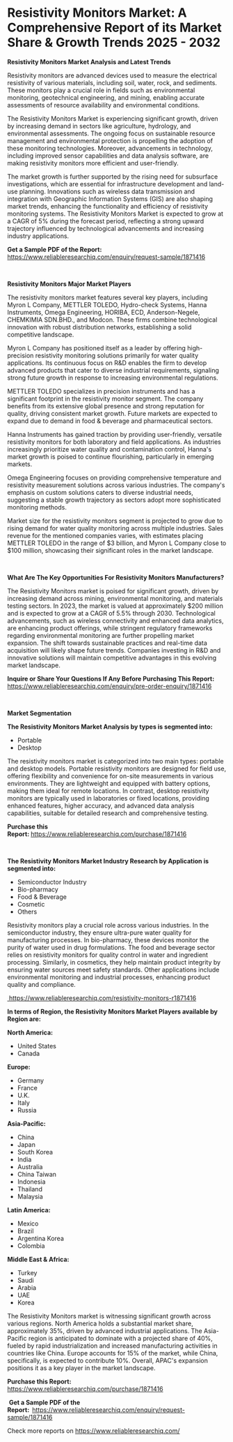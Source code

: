 <p><h1>Resistivity Monitors Market: A Comprehensive Report of its Market Share & Growth Trends 2025 - 2032</h1></p><p><strong>Resistivity Monitors Market Analysis and Latest Trends</strong></p>
<p><p>Resistivity monitors are advanced devices used to measure the electrical resistivity of various materials, including soil, water, rock, and sediments. These monitors play a crucial role in fields such as environmental monitoring, geotechnical engineering, and mining, enabling accurate assessments of resource availability and environmental conditions.</p><p>The Resistivity Monitors Market is experiencing significant growth, driven by increasing demand in sectors like agriculture, hydrology, and environmental assessments. The ongoing focus on sustainable resource management and environmental protection is propelling the adoption of these monitoring technologies. Moreover, advancements in technology, including improved sensor capabilities and data analysis software, are making resistivity monitors more efficient and user-friendly.</p><p>The market growth is further supported by the rising need for subsurface investigations, which are essential for infrastructure development and land-use planning. Innovations such as wireless data transmission and integration with Geographic Information Systems (GIS) are also shaping market trends, enhancing the functionality and efficiency of resistivity monitoring systems. The Resistivity Monitors Market is expected to grow at a CAGR of 5% during the forecast period, reflecting a strong upward trajectory influenced by technological advancements and increasing industry applications.</p></p>
<p><strong>Get a Sample PDF of the Report:&nbsp;</strong> <a href="https://www.reliableresearchiq.com/enquiry/request-sample/1871416?utm_campaign=2802&utm_medium=2&utm_source=Github&utm_content=ia&utm_term=28022025&utm_id=resistivity-monitors">https://www.reliableresearchiq.com/enquiry/request-sample/1871416</a></p>
<p>&nbsp;</p>
<p><strong>Resistivity Monitors Major Market Players</strong></p>
<p><p>The resistivity monitors market features several key players, including Myron L Company, METTLER TOLEDO, Hydro-check Systems, Hanna Instruments, Omega Engineering, HORIBA, ECD, Anderson-Negele, CHEMKIMIA SDN.BHD., and Modcon. These firms combine technological innovation with robust distribution networks, establishing a solid competitive landscape.</p><p>Myron L Company has positioned itself as a leader by offering high-precision resistivity monitoring solutions primarily for water quality applications. Its continuous focus on R&D enables the firm to develop advanced products that cater to diverse industrial requirements, signaling strong future growth in response to increasing environmental regulations.</p><p>METTLER TOLEDO specializes in precision instruments and has a significant footprint in the resistivity monitor segment. The company benefits from its extensive global presence and strong reputation for quality, driving consistent market growth. Future markets are expected to expand due to demand in food & beverage and pharmaceutical sectors.</p><p>Hanna Instruments has gained traction by providing user-friendly, versatile resistivity monitors for both laboratory and field applications. As industries increasingly prioritize water quality and contamination control, Hanna's market growth is poised to continue flourishing, particularly in emerging markets.</p><p>Omega Engineering focuses on providing comprehensive temperature and resistivity measurement solutions across various industries. The company's emphasis on custom solutions caters to diverse industrial needs, suggesting a stable growth trajectory as sectors adopt more sophisticated monitoring methods.</p><p>Market size for the resistivity monitors segment is projected to grow due to rising demand for water quality monitoring across multiple industries. Sales revenue for the mentioned companies varies, with estimates placing METTLER TOLEDO in the range of $3 billion, and Myron L Company close to $100 million, showcasing their significant roles in the market landscape.</p></p>
<p>&nbsp;</p>
<p><strong>What Are The Key Opportunities For Resistivity Monitors Manufacturers?</strong></p>
<p><p>The Resistivity Monitors market is poised for significant growth, driven by increasing demand across mining, environmental monitoring, and materials testing sectors. In 2023, the market is valued at approximately $200 million and is expected to grow at a CAGR of 5.5% through 2030. Technological advancements, such as wireless connectivity and enhanced data analytics, are enhancing product offerings, while stringent regulatory frameworks regarding environmental monitoring are further propelling market expansion. The shift towards sustainable practices and real-time data acquisition will likely shape future trends. Companies investing in R&D and innovative solutions will maintain competitive advantages in this evolving market landscape.</p></p>
<p><strong>Inquire or Share Your Questions If Any Before Purchasing This Report:</strong> <a href="https://www.reliableresearchiq.com/enquiry/pre-order-enquiry/1871416?utm_campaign=2802&utm_medium=2&utm_source=Github&utm_content=ia&utm_term=28022025&utm_id=resistivity-monitors">https://www.reliableresearchiq.com/enquiry/pre-order-enquiry/1871416</a></p>
<p>&nbsp;</p>
<p><strong>Market Segmentation</strong></p>
<p><strong>The Resistivity Monitors Market Analysis by types is segmented into:</strong></p>
<p><ul><li>Portable</li><li>Desktop</li></ul></p>
<p><p>The resistivity monitors market is categorized into two main types: portable and desktop models. Portable resistivity monitors are designed for field use, offering flexibility and convenience for on-site measurements in various environments. They are lightweight and equipped with battery options, making them ideal for remote locations. In contrast, desktop resistivity monitors are typically used in laboratories or fixed locations, providing enhanced features, higher accuracy, and advanced data analysis capabilities, suitable for detailed research and comprehensive testing.</p></p>
<p><strong>Purchase this Report:&nbsp;</strong><a href="https://www.reliableresearchiq.com/purchase/1871416?utm_campaign=2802&utm_medium=2&utm_source=Github&utm_content=ia&utm_term=28022025&utm_id=resistivity-monitors">https://www.reliableresearchiq.com/purchase/1871416</a></p>
<p>&nbsp;</p>
<p><strong>The Resistivity Monitors Market Industry Research by Application is segmented into:</strong></p>
<p><ul><li>Semiconductor Industry</li><li>Bio-pharmacy</li><li>Food & Beverage</li><li>Cosmetic</li><li>Others</li></ul></p>
<p><p>Resistivity monitors play a crucial role across various industries. In the semiconductor industry, they ensure ultra-pure water quality for manufacturing processes. In bio-pharmacy, these devices monitor the purity of water used in drug formulations. The food and beverage sector relies on resistivity monitors for quality control in water and ingredient processing. Similarly, in cosmetics, they help maintain product integrity by ensuring water sources meet safety standards. Other applications include environmental monitoring and industrial processes, enhancing product quality and compliance.</p></p>
<p><a href="https://www.reliableresearchiq.com/resistivity-monitors-r1871416?utm_campaign=2802&utm_medium=2&utm_source=Github&utm_content=ia&utm_term=28022025&utm_id=resistivity-monitors">&nbsp;https://www.reliableresearchiq.com/resistivity-monitors-r1871416</a></p>
<p><strong>In terms of Region, the Resistivity Monitors Market Players available by Region are:</strong></p>
<p>
    <p> <strong> North America: </strong>
        <ul>
            <li>United States</li>
            <li>Canada</li>
        </ul>
        </p> 
    <p> <strong> Europe: </strong>
        <ul>
            <li>Germany</li>
            <li>France</li>
            <li>U.K.</li>
            <li>Italy</li>
            <li>Russia</li>
        </ul>
        </p> 
    <p> <strong> Asia-Pacific: </strong>
        <ul>
            <li>China</li>
            <li>Japan</li>
            <li>South Korea</li>
            <li>India</li>
            <li>Australia</li>
            <li>China Taiwan</li>
            <li>Indonesia</li>
            <li>Thailand</li>
            <li>Malaysia</li>
        </ul>
        </p> 
    <p> <strong> Latin America: </strong>
        <ul>
            <li>Mexico</li>
            <li>Brazil</li>
            <li>Argentina Korea</li>
            <li>Colombia</li>
        </ul>
        </p> 
    <p> <strong> Middle East & Africa: </strong>
        <ul>
            <li>Turkey</li>
            <li>Saudi</li>
            <li>Arabia</li>
            <li>UAE</li>
            <li>Korea</li>
        </ul>
    </p>
    </p>
<p><p>The Resistivity Monitors market is witnessing significant growth across various regions. North America holds a substantial market share, approximately 35%, driven by advanced industrial applications. The Asia-Pacific region is anticipated to dominate with a projected share of 40%, fueled by rapid industrialization and increased manufacturing activities in countries like China. Europe accounts for 15% of the market, while China, specifically, is expected to contribute 10%. Overall, APAC's expansion positions it as a key player in the market landscape.</p></p>
<p><strong>Purchase this Report: </strong><a href="https://www.reliableresearchiq.com/purchase/1871416?utm_campaign=2802&utm_medium=2&utm_source=Github&utm_content=ia&utm_term=28022025&utm_id=resistivity-monitors">https://www.reliableresearchiq.com/purchase/1871416</a></p>
<p>&nbsp;<strong>Get a Sample PDF of the Report:&nbsp;&nbsp;</strong><a href="https://www.reliableresearchiq.com/enquiry/request-sample/1871416?utm_campaign=2802&utm_medium=2&utm_source=Github&utm_content=ia&utm_term=28022025&utm_id=resistivity-monitors">https://www.reliableresearchiq.com/enquiry/request-sample/1871416</a></p>
<p><strong></strong></p>
<p>Check more reports on <a href="https://www.reliableresearchiq.com/?utm_campaign=2802&utm_medium=2&utm_source=Github&utm_content=ia&utm_term=28022025&utm_id=resistivity-monitors">https://www.reliableresearchiq.com/</a></p>